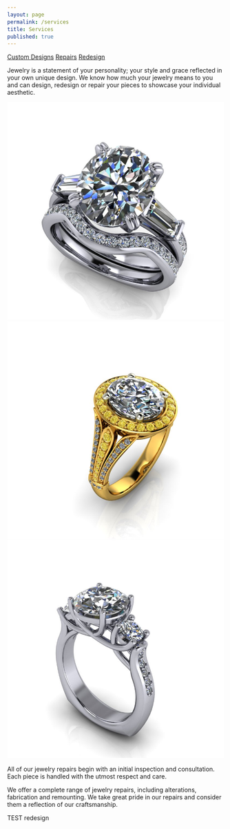 ```yaml
---
layout: page
permalink: /services
title: Services
published: true
---
```


[Custom Designs](#custom)
[Repairs](#repairs)
[Redesign](#redesign)

Jewelry is a statement of your personality; your style and grace reflected in your own unique design. We know how much your jewelry means to you and can design, redesign or repair your pieces to showcase your individual aesthetic.

[](custom)
![custom.02.jpg](/images/custom.02.jpg)
![custom.04.jpg](/images/custom.04.jpg)
![custom.06.jpg](/images/custom.06.jpg)

[](repair)
All of our jewelry repairs begin with an initial inspection and consultation. Each piece is handled with the utmost respect and care.

We offer a complete range of jewelry repairs, including alterations, fabrication and remounting. We take great pride in our repairs and consider them a reflection of our craftsmanship.

[](redesign)
TEST redesign